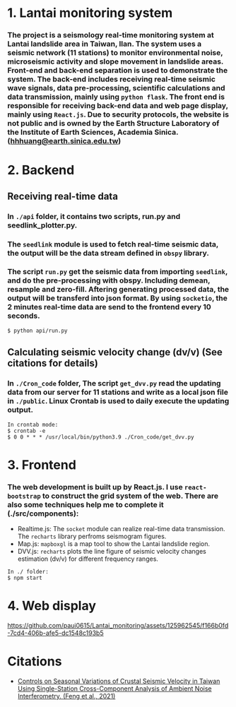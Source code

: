 # 1. Lantai monitoring system
### The project is a seismology real-time monitoring system at Lantai landslide area in Taiwan, Ilan. The system uses a seismic network (11 stations) to monitor environmental noise, microseismic activity and slope movement in landslide areas. Front-end and back-end separation is used to demonstrate the system. The back-end includes receiving real-time seismic wave signals, data pre-processing, scientific calculations and data transmission, mainly using `python flask`. The front end is responsible for receiving back-end data and web page display, mainly using `React.js`. Due to security protocols, the website is not public and is owned by the Earth Structure Laboratory of the Institute of Earth Sciences, Academia Sinica. (hhhuang@earth.sinica.edu.tw)

# 2. Backend
## Receiving real-time data
### In `./api` folder, it contains two scripts, run.py and seedlink_plotter.py.
### The `seedlink` module is used to fetch real-time seismic data, the output will be the data stream defined in `obspy` library.
### The script `run.py` get the seismic data from importing `seedlink`, and do the pre-processing with obspy. Including demean, resample and zero-fill. Aftering generating processed data, the output will be transferd into json format. By using `socketio`, the 2 minutes real-time data are send to the frontend every 10 seconds.
```
$ python api/run.py
```
## Calculating seismic velocity change (dv/v) (See citations for details)
### In `./Cron_code` folder, The script `get_dvv.py` read the updating data from our server for 11 stations and write as a local json file in `./public`. Linux Crontab is used to daily execute the updating output.
```
In crontab mode:
$ crontab -e
$ 0 0 * * * /usr/local/bin/python3.9 ./Cron_code/get_dvv.py
```

# 3. Frontend
### The web development is built up by React.js. I use `react-bootstrap` to construct the grid system of the web. There are also some techniques help me to complete it (./src/components):
* Realtime.js: The `socket` module can realize real-time data transmission. The `recharts` library perfroms seismogram figures.
* Map.js: `mapboxgl` is a map tool to show the Lantai landslide region.
* DVV.js: `recharts` plots the line figure of seismic velocity changes estimation (dv/v) for different frequency ranges.
```
In ./ folder:
$ npm start
```

# 4. Web display
https://github.com/paui0615/Lantai_monitoring/assets/125962545/f166b0fd-7cd4-406b-afe5-dc1548c193b5

# Citations
- [Controls on Seasonal Variations of Crustal Seismic Velocity in Taiwan Using Single-Station Cross-Component Analysis of Ambient Noise Interferometry. (Feng et al., 2021)](https://agupubs.onlinelibrary.wiley.com/doi/full/10.1029/2021JB022650)


